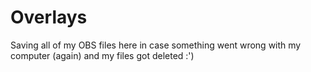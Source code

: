 # Overlays

Saving all of my OBS files here in case something went wrong with my computer (again) and my files got deleted :')
